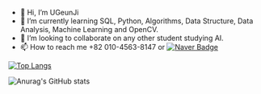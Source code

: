 - 👋 Hi, I’m UGeunJi
- 🌱 I’m currently learning SQL, Python, Algorithms, Data Structure, Data Analysis, Machine Learning and OpenCV.
- 💞️ I’m looking to collaborate on any other student studying AI.
- 📫 How to reach me +82 010-4563-8147 or [![Naver Badge](https://img.shields.io/badge/Naver-D14836?style=flat&logo=naver&logoColor=white)](mailto:ajtwlsdnrms@naver.com)



[![Top Langs](https://github-readme-stats.vercel.app/api/top-langs/?username=UGeunJi&hide=jupyter%20notebook&layout=compact)](https://github.com/UGeunJi/github-readme-stats)

![Anurag's GitHub stats](https://github-readme-stats.vercel.app/api?username=UGeunJi&theme=great-gatsby&show_icons=true)

<!---
UGeunJi/UGeunJi is a ✨ special ✨ repository because its `README.md` (this file) appears on your GitHub profile.
You can click the Preview link to take a look at your changes.
--->
